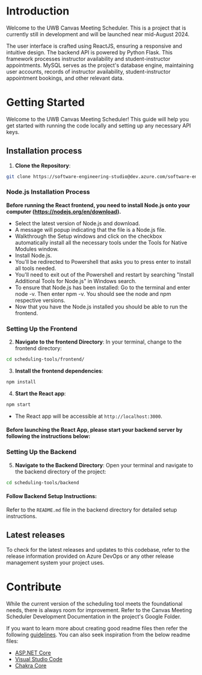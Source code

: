 # Introduction

Welcome to the UWB Canvas Meeting Scheduler. This is a project that is currently still in development and will be launched near mid-August 2024.

The user interface is crafted using ReactJS, ensuring a responsive and intuitive design. The backend API is powered by Python Flask.
This framework processes instructor availability and student-instructor appointments. MySQL serves as the project's database engine, maintaining user accounts, records of instructor availability, student-instructor appointment bookings, and other relevant data.

# Getting Started

Welcome to the UWB Canvas Meeting Scheduler! This guide will help you get started with running the code locally and setting up any necessary API keys.

## Installation process

1. **Clone the Repository**:

```bash
git clone https://software-engineering-studio@dev.azure.com/software-engineering-studio/studio-course/_git/teaching-tools-scheduling
```

### Node.js Installation Process
**Before running the React frontend, you need to install Node.js onto your computer (https://nodejs.org/en/download).**
- Select the latest version of Node.js and download.
- A message will popup indicating that the file is a Node.js file.
- Walkthrough the Setup windows and click on the checkbox automatically install all the necessary tools under the Tools for Native Modules window.
- Install Node.js.
- You'll be redirected to Powershell that asks you to press enter to install all tools needed.
- You'll need to exit out of the Powershell and restart by searching "Install Additional Tools for Node.js" in Windows search.
- To ensure that Node.js has been installed: Go to the terminal and enter node -v. Then enter npm -v. You should see the node and npm respective versions.
- Now that you have the Node.js installed you should be able to run the frontend.




### Setting Up the Frontend

2. **Navigate to the frontend Directory**:
   In your terminal, change to the frontend directory:

```bash
cd scheduling-tools/frontend/
```

3. **Install the frontend dependencies**:

```bash
npm install
```

4. **Start the React app**:

```bash
npm start
```

- The React app will be accessible at `http://localhost:3000`.

#### Before launching the React App, please start your backend server by following the instructions below:

### Setting Up the Backend

5. **Navigate to the Backend Directory**:
   Open your terminal and navigate to the backend directory of the project:

```bash
cd scheduling-tools/backend
```

#### Follow Backend Setup Instructions:

Refer to the `README.md` file in the backend directory for detailed setup instructions.

## Latest releases

To check for the latest releases and updates to this codebase, refer to the release information provided on Azure DevOps or any other
release management system your project uses.

# Contribute

While the current version of the scheduling tool meets the foundational needs, there is always room for improvement. Refer to the Canvas Meeting Scheduler Development Documentation in the project's Google Folder.

If you want to learn more about creating good readme files then refer the following [guidelines](https://docs.microsoft.com/en-us/azure/devops/repos/git/create-a-readme?view=azure-devops). You can also seek inspiration from the below readme files:

- [ASP.NET Core](https://github.com/aspnet/Home)
- [Visual Studio Code](https://github.com/Microsoft/vscode)
- [Chakra Core](https://github.com/Microsoft/ChakraCore)
